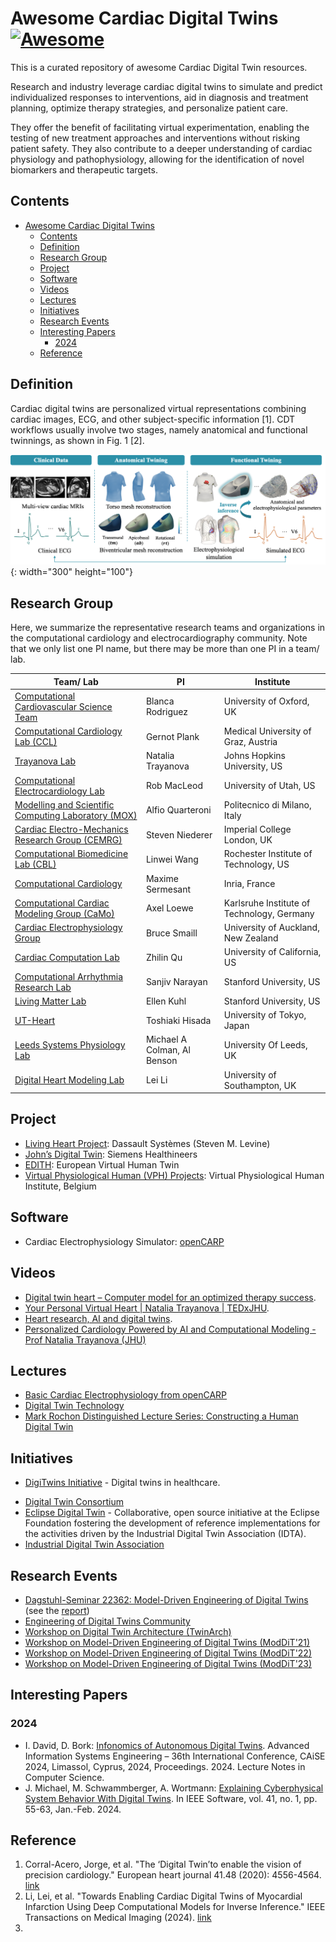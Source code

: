
# Awesome Cardiac Digital Twins [![Awesome](https://awesome.re/badge.svg)](https://github.com/lileitech/Awesome-Cardiac-Digital-Twins)

This is a curated repository of awesome Cardiac Digital Twin resources.

Research and industry leverage cardiac digital twins to simulate and predict individualized responses to interventions, aid in diagnosis and treatment planning, optimize therapy strategies, and personalize patient care.

They offer the benefit of facilitating virtual experimentation, enabling the testing of new treatment approaches and interventions without risking patient safety. 
They also contribute to a deeper understanding of cardiac physiology and pathophysiology, allowing for the identification of novel biomarkers and therapeutic targets. 


## Contents

- [Awesome Cardiac Digital Twins ](#awesome-cardiac-digital-twins-)
  - [Contents](#contents)
  - [Definition](#definition)
  - [Research Group](#research-group)
  - [Project](#project)
  - [Software](#software)
  - [Videos](#videos)
  - [Lectures](#lectures)
  - [Initiatives](#initiatives)
  - [Research Events](#research-events)
  - [Interesting Papers](#interesting-papers)
    - [2024](#2024)
  - [Reference](#reference)

## Definition

Cardiac digital twins are personalized virtual representations combining cardiac images, ECG, and other subject-specific information [1].
CDT workflows usually involve two stages, namely anatomical and functional twinnings, as shown in Fig. 1 [2].

![Fig. 1 The cardiac digital twin generation workflow](images/fig_cardiac_digital_twins.png){: width="300" height="100"}

## Research Group

Here, we summarize the representative research teams and organizations in the computational cardiology and electrocardiography community. Note that we only list one PI name, but there may be more than one PI in a team/ lab.

| Team/ Lab                                                                    | PI                | Institute                                       |
|-------------------------------------------------------------------------------------------------|-------------------|------------------------------------------------|
| [Computational Cardiovascular Science Team](https://www.cs.ox.ac.uk/ccs/index.html)             | Blanca Rodriguez  | University of Oxford, UK                       |
| [Computational Cardiology Lab (CCL)](https://ccl.medunigraz.at/)                                | Gernot Plank      | Medical University of Graz, Austria             |
| [Trayanova Lab](http://www.trayanovalab.org/)                                                    | Natalia Trayanova | Johns Hopkins University, US                    |
| [Computational Electrocardiology Lab](https://cvrti.utah.edu/the-macleod-laboratory/)            | Rob MacLeod       | University of Utah, US                         |
| [Modelling and Scientific Computing Laboratory (MOX)](https://mox.polimi.it/)                    | Alfio Quarteroni  | Politecnico di Milano, Italy                    |
| [Cardiac Electro-Mechanics Research Group (CEMRG)](https://www.cemrg.co.uk/)                    | Steven Niederer   | Imperial College London, UK                    |
| [Computational Biomedicine Lab (CBL)](https://pht180.rit.edu/cblwang/)                           | Linwei Wang       | Rochester Institute of Technology, US          |
| [Computational Cardiology](https://team.inria.fr/epione/en/computational-cardiology/)            | Maxime Sermesant  | Inria, France                                   |
| [Computational Cardiac Modeling Group (CaMo)](https://www.ibt.kit.edu/english/camo.php)          | Axel Loewe        | Karlsruhe Institute of Technology, Germany      |
| [Cardiac Electrophysiology Group](https://www.auckland.ac.nz/en/abi/our-research/research-groups-themes/cardiac-electrophysiology.html) | Bruce Smaill | University of Auckland, New Zealand     |
| [Cardiac Computation Lab](https://cclab.med.ucla.edu/)                                           | Zhilin Qu         | University of California, US                    |
| [Computational Arrhythmia Research Lab](http://web.stanford.edu/group/narayanlab/cgi-bin/wordpress/) | Sanjiv Narayan | Stanford University, US                         |
| [Living Matter Lab](https://livingmatter.stanford.edu/)                                           | Ellen Kuhl        | Stanford University, US                         |
| [UT-Heart](http://ut-heart.com/)                                                                 | Toshiaki Hisada   | University of Tokyo, Japan                      |
| [Leeds Systems Physiology Lab](http://physicsoftheheart.com/LCPL.html)                            | Michael A Colman, Al Benson | University Of Leeds, UK             |
| [Digital Heart Modeling Lab](https://lileitech.github.io/)                                        | Lei Li            | University of Southampton, UK                   |

## Project

- [Living Heart Project](https://www.3ds.com/products-services/simulia/solutions/life-sciences-healthcare/the-living-heart-project/): Dassault Systèmes (Steven M. Levine)
- [John’s Digital Twin](https://www.siemens-healthineers.com/perspectives/patient-twin-johns-heart): Siemens Healthineers
- [EDITH](https://www.edith-csa.eu/edith/): European Virtual Human Twin
- [Virtual Physiological Human (VPH) Projects](https://www.vph-institute.org/): Virtual Physiological Human Institute, Belgium

## Software

- Cardiac Electrophysiology Simulator: [openCARP](https://opencarp.org/)

## Videos

- [Digital twin heart – Computer model for an optimized therapy success](https://www.youtube.com/watch?v=skr_cjJJFrc).
- [Your Personal Virtual Heart | Natalia Trayanova | TEDxJHU](https://www.youtube.com/watch?v=wSDMPxGGy3A&t=618s).
- [Heart research, AI and digital twins](https://www.youtube.com/watch?v=jZz9TfvRHs4).
- [Personalized Cardiology Powered by AI and Computational Modeling - Prof Natalia Trayanova (JHU)](https://www.youtube.com/watch?v=kcwMSqtFPOQ&t=2381s)

## Lectures

- [Basic Cardiac Electrophysiology from openCARP](https://opencarp.org/documentation/video-tutorials)
- [Digital Twin Technology](https://www.ntnu.edu/studies/courses/IP500520#tab=omEmnet)
- [Mark Rochon Distinguished Lecture Series: Constructing a Human Digital Twin](https://www.youtube.com/watch?v=AO8Q_YIjsis)

## Initiatives

- [DigiTwins Initiative](https://www.digitwins.org/about-the-initiative) - Digital twins in healthcare.
<!--lint ignore double-link-->
- [Digital Twin Consortium](https://www.digitaltwinconsortium.org/)
- [Eclipse Digital Twin](https://projects.eclipse.org/projects/dt/) - Collaborative, open source initiative at the Eclipse Foundation fostering the development of reference implementations for the activities driven by the Industrial Digital Twin Association (IDTA).
- [Industrial Digital Twin Association](https://industrialdigitaltwin.org/en/)

## Research Events

- [Dagstuhl-Seminar 22362: Model-Driven Engineering of Digital Twins](https://www.dagstuhl.de/de/programm/kalender/semhp/?semnr=22362) (see the [report](https://doi.org/10.4230/DagRep.12.9.20))
- [Engineering of Digital Twins Community](https://edt.community/)
- [Workshop on Digital Twin Architecture (TwinArch)](https://www.iese.fraunhofer.de/en/twinarch.html)
- [Workshop on Model-Driven Engineering of Digital Twins (ModDiT'21)](https://gemoc.org/events/moddit2021.html)
- [Workshop on Model-Driven Engineering of Digital Twins (ModDiT'22)](https://gemoc.org/events/moddit2022.html)
- [Workshop on Model-Driven Engineering of Digital Twins (ModDiT'23)](https://gemoc.org/events/moddit2023.html)

## Interesting Papers

### 2024

- I. David, D. Bork: [Infonomics of Autonomous Digital Twins](https://istvandavid.com/files/infonomics-of-autonomous-dt-CAiSE2024.pdf). Advanced Information Systems Engineering – 36th International Conference, CAiSE 2024, Limassol, Cyprus, 2024, Proceedings. 2024. Lecture Notes in Computer Science.
- J. Michael, M. Schwammberger, A. Wortmann: [Explaining Cyberphysical System Behavior With Digital Twins](https://doi.org/10.1109/10.1109/MS.2023.3319580). In IEEE Software, vol. 41, no. 1, pp. 55-63, Jan.-Feb. 2024.

## Reference

1. Corral-Acero, Jorge, et al. "The ‘Digital Twin’to enable the vision of precision cardiology." European heart journal 41.48 (2020): 4556-4564. [link](https://academic.oup.com/eurheartj/article/41/48/4556/5775673)
2. Li, Lei, et al. "Towards Enabling Cardiac Digital Twins of Myocardial Infarction Using Deep Computational Models for Inverse Inference." IEEE Transactions on Medical Imaging (2024). [link](https://ieeexplore.ieee.org/abstract/document/10440104)
3. 